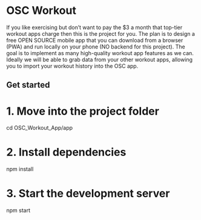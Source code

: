 # OSC Workout

If you like exercising but don’t want to pay the $3 a month that top-tier workout apps charge then this is the project for you. The plan is to design a free OPEN SOURCE mobile app that you can download from a browser (PWA) and run locally on your phone (NO backend for this project). The goal is to implement as many high-quality workout app features as we can. Ideally we will be able to grab data from your other workout apps, allowing you to import your workout history into the OSC app.


## Get started

# 1. Move into the project folder
cd OSC_Workout_App/app

# 2. Install dependencies
npm install

# 3. Start the development server
npm start

